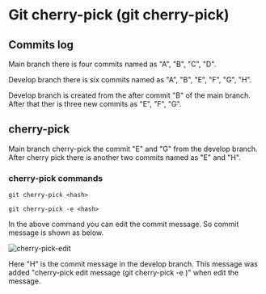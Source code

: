 # Git cherry-pick (git cherry-pick)

## Commits log

Main branch there is four commits named as "A", "B", "C", "D".

Develop branch there is six commits named as "A", "B", "E", "F", "G", "H".

Develop branch is created from the after commit "B" of the main branch. After that ther is three new commits as "E", "F", "G".

## cherry-pick

Main branch cherry-pick the commit "E" and "G" from the develop branch.
After cherry pick there is another two commits named as "E" and "H".

### cherry-pick commands

```git cherry-pick <hash>```

```git cherry-pick -e <hash>```

In the above command you can edit the commit message. So commit message is shown as below.

![cherry-pick-edit](https://user-images.githubusercontent.com/52546856/215348576-161ae805-9e27-45ac-8eef-7166ac4b5cb8.png)

Here "H" is the commit message in the develop branch. This message was added "cherry-pick edit message (git cherry-pick -e <hash>)" when edit the message.

